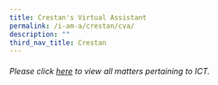 ```yaml
---
title: Crestan's Virtual Assistant
permalink: /i-am-a/crestan/cva/
description: ""
third_nav_title: Crestan
---
```

###### Please click [here](https://sites.google.com/crestsec.edu.sg/pdlpmicrosite/home?authuser=0) to view all matters pertaining to ICT.